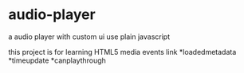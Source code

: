 # audio-player
a audio player with custom ui  use plain javascript

this project is for learning HTML5 media events link
*loadedmetadata
*timeupdate
*canplaythrough


